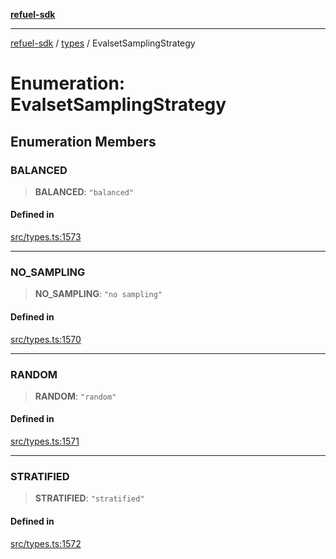 [**refuel-sdk**](../../README.md)

***

[refuel-sdk](../../modules.md) / [types](../README.md) / EvalsetSamplingStrategy

# Enumeration: EvalsetSamplingStrategy

## Enumeration Members

### BALANCED

> **BALANCED**: `"balanced"`

#### Defined in

[src/types.ts:1573](https://github.com/refuel-ai/refuel-sdk/blob/6bdaa976108229093d96ed4ea0b79dde2d2eeea9/src/types.ts#L1573)

***

### NO\_SAMPLING

> **NO\_SAMPLING**: `"no sampling"`

#### Defined in

[src/types.ts:1570](https://github.com/refuel-ai/refuel-sdk/blob/6bdaa976108229093d96ed4ea0b79dde2d2eeea9/src/types.ts#L1570)

***

### RANDOM

> **RANDOM**: `"random"`

#### Defined in

[src/types.ts:1571](https://github.com/refuel-ai/refuel-sdk/blob/6bdaa976108229093d96ed4ea0b79dde2d2eeea9/src/types.ts#L1571)

***

### STRATIFIED

> **STRATIFIED**: `"stratified"`

#### Defined in

[src/types.ts:1572](https://github.com/refuel-ai/refuel-sdk/blob/6bdaa976108229093d96ed4ea0b79dde2d2eeea9/src/types.ts#L1572)
